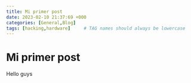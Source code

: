 ```yaml
---
title: Mi primer post
date: 2023-02-10 21:37:69 +000
categories: [General,Blog]
tags: [hacking,hardware]     # TAG names should always be lowercase
---
```


# Mi primer post

Hello guys